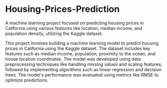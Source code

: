 # Housing-Prices-Prediction
A machine learning project focused on predicting housing prices in California using various features like location, median income, and population density, utilizing the Kaggle dataset.

This project involves building a machine learning model to predict housing prices in California using the Kaggle dataset. The dataset includes key features such as median income, population, proximity to the ocean, and house location coordinates. The model was developed using data preprocessing techniques like handling missing values and scaling features, followed by implementing algorithms such as linear regression and decision trees. The model's performance was evaluated using metrics like RMSE to optimize predictions.
